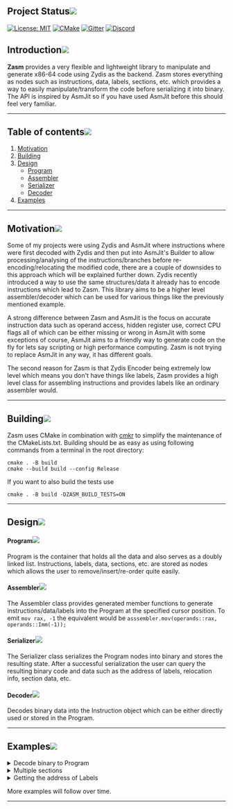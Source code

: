## Project Status[![](./docs/img/pin.svg)](#project-status)
[![License: MIT](https://img.shields.io/badge/License-MIT-blue.svg)](https://github.com/ZehMatt/zasm/blob/master/LICENSE)
[![CMake](https://github.com/zyantific/zasm/actions/workflows/build.yml/badge.svg)](https://github.com/ZehMatt/zasm/actions/workflows/build.yml)
[![Gitter](https://badges.gitter.im/zyantific/zyan-disassembler-engine.svg)](https://gitter.im/zyantific/zydis?utm_source=badge&utm_medium=badge&utm_campaign=pr-badge&utm_content=body_badge)
[![Discord](https://img.shields.io/discord/390136917779415060.svg?logo=discord&label=Discord)](https://discord.zyantific.com/)

## Introduction[![](./docs/img/pin.svg)](#introduction)

**Zasm** provides a very flexible and lightweight library to manipulate and generate x86-64 code using Zydis as the backend. Zasm stores everything as nodes such as instructions, data, labels, sections, etc. which provides a way to easily manipulate/transform the code before serializing it into binary. The API is inspired by AsmJit so if you have used AsmJit before this should feel very familiar.

---

## Table of contents[![](./docs/img/pin.svg)](#table-of-contents)
1. [Motivation](#motivation)
2. [Building](#building)
5. [Design](#design)
   - [Program](#program)
   - [Assembler](#assembler)
   - [Serializer](#serializer)
   - [Decoder](#decoder)
6. [Examples](#examples)

---

## Motivation[![](./docs/img/pin.svg)](#motivation)

Some of my projects were using Zydis and AsmJit where instructions where were first decoded with Zydis and then put into AsmJit's Builder to allow processing/analysing of the instructions/branches before re-encoding/relocating the modified code, there are a couple of downsides to this approach which will be explained further down. Zydis recently introduced a way to use the same structures/data it already has to encode instructions which lead to Zasm. This library aims to be a higher level assembler/decoder which can be used for various things like the previously mentioned example.

A strong difference between Zasm and AsmJit is the focus on accurate instruction data such as operand access, hidden register use, correct CPU flags all of which can be either missing or wrong in AsmJit with some exceptions of course, AsmJit aims to a friendly way to generate code on the fly for lets say scripting or high performance computing. Zasm is not trying to replace AsmJit in any way, it has different goals.

The second reason for Zasm is that Zydis Encoder being extremely low level which means you don't have things like labels, Zasm provides a high level class for assembling instructions and provides labels like an ordinary assembler would.

---

## Building[![](./docs/img/pin.svg)](#building)
Zasm uses CMake in combination with [cmkr](https://github.com/build-cpp/cmkr) to simplify the maintenance of the CMakeLists.txt. Building should be as easy as using following commands from a terminal in the root directory:
```
cmake . -B build
cmake --build build --config Release
```
If you want to also build the tests use
```
cmake . -B build -DZASM_BUILD_TESTS=ON
```
---

## Design[![](./docs/img/pin.svg)](#design)

#### Program[![](./docs/img/pin.svg)](#program)
Program is the container that holds all the data and also serves as a doubly linked list. Instructions, labels, data, sections, etc. are stored as nodes which allows the user to remove/insert/re-order quite easily.

#### Assembler[![](./docs/img/pin.svg)](#assembler)
The Assembler class provides generated member functions to generate instructions/data/labels into the Program at the specified cursor position. To emit ```mov rax, -1``` the equivalent would be ```asssembler.mov(operands::rax, operands::Imm(-1));```

#### Serializer[![](./docs/img/pin.svg)](#serializer)
The Serializer class serializes the Program nodes into binary and stores the resulting state. After a successful serialization the user can query the resulting binary code and data such as the address of labels, relocation info, section data, etc.

#### Decoder[![](./docs/img/pin.svg)](#decoder)
Decodes binary data into the Instruction object which can be either directly used or stored in the Program.

---

## Examples[![](./docs/img/pin.svg)](#examples)

<details>
  <summary>Decode binary to Program</summary>
    
```cpp
using namespace zasm;
using namespace zasm::operands;

const uint64_t address = 0x00007FF6BC738ED4;
const std::array<uint8_t, 24> code = {
	0x40, 0x53,             // push rbx
	0x45, 0x8B, 0x18,       // mov r11d, dword ptr ds:[r8]
	0x48, 0x8B, 0xDA,       // mov rbx, rdx
	0x41, 0x83, 0xE3, 0xF8, // and r11d, 0xFFFFFFF8
	0x4C, 0x8B, 0xC9,       // mov r9, rcx
	0x41, 0xF6, 0x00, 0x04, // test byte ptr ds:[r8], 0x4
	0x4C, 0x8B, 0xD1,       // mov r10, rcx
	0x74, 0x13,             // je 0x00007FF6BC738EFF
};

Program program(ZydisMachineMode::ZYDIS_MACHINE_MODE_LONG_64);
Assembler assembler(program);
Decoder decoder(program.getMode());
Serializer serializer;

// Decode all bytes.
size_t bytesDecoded = 0;
while (bytesDecoded < code.size())
{
	const auto curAddress = address + bytesDecoded;

	// Decode next instruction.
	auto decoderRes = decoder.decode(code.data() + bytesDecoded, code.size() - bytesDecoded, curAddress);
	if (!decoderRes)
	{
		std::cout << "Failed to decode at " << std::hex << curAddress << ", " << decoderRes.error() << "\n";
		return;
	}

	// Append in Program.
	const auto& instr = decoderRes.value();
	assembler.fromInstruction(instr);

	bytesDecoded += instr.getLength();
}

// Serialize nodes.
serializer.serialize(program, address);

// Dump output.
const auto codeDump = getHexDump(serializer.getCode(), serializer.getCodeSize());
std::cout << codeDump << "\n";
```
</details>
    
<details>
  <summary>Multiple sections</summary>
    
```cpp
using namespace zasm;
using namespace zasm::operands;

Program program(ZydisMachineMode::ZYDIS_MACHINE_MODE_LONG_64);
Assembler a(program);
Serializer serializer;

auto labelA = a.createLabel();
auto labelB = a.createLabel();
auto labelC = a.createLabel();

// First section
a.section(".text");
{
	a.lea(rax, qword_ptr(labelA));
	a.lea(rbx, qword_ptr(labelB));
	a.lea(rdx, qword_ptr(labelC));
}

// Second section.
a.section(".data", Section::Attribs::Data);
{
	a.bind(labelA);
	a.dq(0x123456789);
	a.bind(labelB);
	a.dq(0x987654321);
	a.bind(labelC);
	a.dq(0xABCDEF123);
}

auto res = serializer.serialize(program, 0x00400000);
assert(res == Error::None);

// Iterate all sections and print the info and the section data.
for (size_t i = 0; i < serializer.getSectionCount(); ++i)
{
	const auto* sect = serializer.getSectionInfo(i);
	const auto* sectionData = serializer.getCode() + sect->offset;
	const auto sectionSize = sect->physicalSize;

	std::cout << ".section " << sect->name << ", VA: 0x" << std::hex << sect->address << 
				 ", VSize: 0x" << sect->virtualSize << 
				 ", Raw: 0x" << sect->physicalSize << "\n";

	std::cout << getHexDump(sectionData, sectionSize) << "\n";
}
```
</details>
    
<details>
  <summary>Getting the address of Labels</summary>
    
```cpp
using namespace zasm;
using namespace zasm::operands;

Program program(ZydisMachineMode::ZYDIS_MACHINE_MODE_LONG_64);
Assembler a(program);
Serializer serializer;

auto labelA = a.createLabel();
auto labelB = a.createLabel();

// Default section align is 0x1000

// First section
a.section(".text");
{
	a.bind(labelA);
	a.nop();
}

// Second section.
a.section(".data", Section::Attribs::Data);
{
	a.bind(labelB);
	a.nop();
}

auto res = serializer.serialize(program, 0x00400000);
assert(res == Error::None);

const auto labelAddressA = serializer.getLabelAddress(labelA.getId());
assert(labelAddressA == 0x00400000);
const auto labelOffsetA = serializer.getLabelOffset(labelA.getId());
assert(labelOffsetA == 0x0);

const auto labelAddressB = serializer.getLabelAddress(labelB.getId());
assert(labelAddressB == 0x00401000);
const auto labelOffsetB = serializer.getLabelOffset(labelB.getId());
assert(labelOffsetB == 0x1);
```
</details>
    
More examples will follow over time.
    
---

<!-- markdownlint-enable -->
